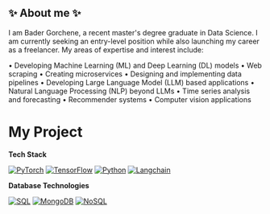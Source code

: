 ## ✨ About me ✨

I am Bader Gorchene, a recent master's degree graduate in Data Science. I am currently seeking an entry-level position while also launching my career as a freelancer. My areas of expertise and interest include:

• Developing Machine Learning (ML) and Deep Learning (DL) models
• Web scraping
• Creating microservices
• Designing and implementing data pipelines
• Developing Large Language Model (LLM) based applications
• Natural Language Processing (NLP) beyond LLMs
• Time series analysis and forecasting
• Recommender systems
• Computer vision applications

# My Project

**Tech Stack**

[![PyTorch](https://img.shields.io/badge/PyTorch-%23EE4B2B.svg?style=flat-square&logo=pytorch)](https://pytorch.org/)
[![TensorFlow](https://img.shields.io/badge/TensorFlow-%23FF6F00.svg?style=flat-square&logo=tensorflow)](https://www.tensorflow.org/)
[![Python](https://img.shields.io/badge/python-%3776AB.svg?style=flat-square&logo=python)](https://www.python.org/)
[![Langchain](https://img.shields.io/badge/Langchain-%23007bff.svg?style=flat-square&logo=langchain)](https://www.langchain.com/)

**Database Technologies**

[![SQL](https://img.shields.io/badge/SQL-blue?style=flat-square)](https://en.wikipedia.org/wiki/SQL)
[![MongoDB](https://img.shields.io/badge/MongoDB-green?style=flat-square)](https://www.mongodb.com/)
[![NoSQL](https://img.shields.io/badge/NoSQL-orange?style=flat-square)](https://en.wikipedia.org/wiki/NoSQL)

